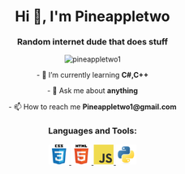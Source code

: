 <h1 align="center">Hi 👋, I'm Pineappletwo</h1>
<h3 align="center">Random internet dude that does stuff</h3>

<p <p align="center"> <img src="https://komarev.com/ghpvc/?username=pineappletwo1&label=Profile%20views&color=0e75b6&style=flat" alt="pineappletwo1" /> </p>

<p align="center"> - 🌱 I’m currently learning <b>C#,C++ </b></p>

<p align="center">- 💬 Ask me about <b>anything</b></p>

<p align="center">- 📫 How to reach me <b>Pineappletwo1@gmail.com</b></p>


<h3 align="center">Languages and Tools:</h3>
<p align="center"> <a href="https://www.w3schools.com/css/" target="_blank" rel="noreferrer"> <img src="https://raw.githubusercontent.com/devicons/devicon/master/icons/css3/css3-original-wordmark.svg" alt="css3" width="40" height="40"/> </a> <a href="https://www.w3.org/html/" target="_blank" rel="noreferrer"> <img src="https://raw.githubusercontent.com/devicons/devicon/master/icons/html5/html5-original-wordmark.svg" alt="html5" width="40" height="40"/> </a> <a href="https://developer.mozilla.org/en-US/docs/Web/JavaScript" target="_blank" rel="noreferrer"> <img src="https://raw.githubusercontent.com/devicons/devicon/master/icons/javascript/javascript-original.svg" alt="javascript" width="40" height="40"/> </a> <a href="https://www.python.org" target="_blank" rel="noreferrer"> <img src="https://raw.githubusercontent.com/devicons/devicon/master/icons/python/python-original.svg" alt="python" width="40" height="40"/> </a> </p>


